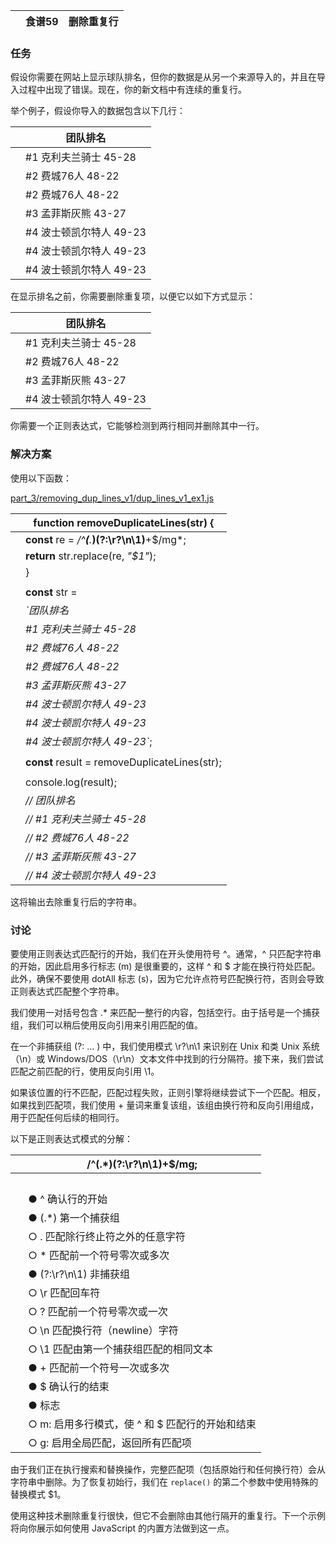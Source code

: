 |   | 食谱59 | 删除重复行 |
| --- | --- | --- |

### 任务

假设你需要在网站上显示球队排名，但你的数据是从另一个来源导入的，并且在导入过程中出现了错误。现在，你的新文档中有连续的重复行。

举个例子，假设你导入的数据包含以下几行：

|   | 团队排名 |
| --- | --- |
|   | #1 克利夫兰骑士 45-28 |
|   | #2 费城76人 48-22 |
|   | #2 费城76人 48-22 |
|   | #3 孟菲斯灰熊 43-27 |
|   | #4 波士顿凯尔特人 49-23 |
|   | #4 波士顿凯尔特人 49-23 |
|   | #4 波士顿凯尔特人 49-23 |

在显示排名之前，你需要删除重复项，以便它以如下方式显示：

|   | 团队排名 |
| --- | --- |
|   | #1 克利夫兰骑士 45-28 |
|   | #2 费城76人 48-22 |
|   | #3 孟菲斯灰熊 43-27 |
|   | #4 波士顿凯尔特人 49-23 |

你需要一个正则表达式，它能够检测到两行相同并删除其中一行。

### 解决方案

使用以下函数：

[part_3/removing_dup_lines_v1/dup_lines_v1_ex1.js](http://media.pragprog.com/titles/fkjavascript/code/part_3/removing_dup_lines_v1/dup_lines_v1_ex1.js)

|   | **function** removeDuplicateLines(str) { |
| --- | --- |
|   | **const** re = */^**(**.***)(?:\r?\n\1)**+$/mg*; |
|   | **return** str.replace(re, *"$1"*); |
|   | } |
|   |  |
|   | **const** str = |
|   | *`团队排名* |
|   | *#1 克利夫兰骑士 45-28* |
|   | *#2 费城76人 48-22* |
|   | *#2 费城76人 48-22* |
|   | *#3 孟菲斯灰熊 43-27* |
|   | *#4 波士顿凯尔特人 49-23* |
|   | *#4 波士顿凯尔特人 49-23* |
|   | *#4 波士顿凯尔特人 49-23`*; |
|   |  |
|   | **const** result = removeDuplicateLines(str); |
|   |  |
|   | console.log(result); |
|   | *// 团队排名* |
|   | *// #1 克利夫兰骑士 45-28* |
|   | *// #2 费城76人 48-22* |
|   | *// #3 孟菲斯灰熊 43-27* |
|   | *// #4 波士顿凯尔特人 49-23* |

这将输出去除重复行后的字符串。

### 讨论

要使用正则表达式匹配行的开始，我们在开头使用符号 ^。通常，^ 只匹配字符串的开始，因此启用多行标志 (m) 是很重要的，这样 ^ 和 $ 才能在换行符处匹配。此外，确保不要使用 dotAll 标志 (s)，因为它允许点符号匹配换行符，否则会导致正则表达式匹配整个字符串。

我们使用一对括号包含 .* 来匹配一整行的内容，包括空行。由于括号是一个捕获组，我们可以稍后使用反向引用来引用匹配的值。

在一个非捕获组 (?: ... ) 中，我们使用模式 \r?\n\1 来识别在 Unix 和类 Unix 系统（\n）或 Windows/DOS（\r\n）文本文件中找到的行分隔符。接下来，我们尝试匹配之前匹配的行，使用反向引用 \1。

如果该位置的行不匹配，匹配过程失败，正则引擎将继续尝试下一个匹配。相反，如果找到匹配项，我们使用 + 量词来重复该组，该组由换行符和反向引用组成，用于匹配任何后续的相同行。

以下是正则表达式模式的分解：

|   | /^(.*)(?:\r?\n\1)+$/mg; |
| --- | --- |
|   |  |
|   | ● ^ 确认行的开始 |
|   | ● (.*) 第一个捕获组 |
|   | ○ . 匹配除行终止符之外的任意字符 |
|   | ○ * 匹配前一个符号零次或多次 |
|   | ● (?:\r?\n\1) 非捕获组 |
|   | ○ \r 匹配回车符 |
|   | ○ ? 匹配前一个符号零次或一次 |
|   | ○ \n 匹配换行符（newline）字符 |
|   | ○ \1 匹配由第一个捕获组匹配的相同文本 |
|   | ● + 匹配前一个符号一次或多次 |
|   | ● $ 确认行的结束 |
|   | ● 标志 |
|   | ○ m: 启用多行模式，使 ^ 和 $ 匹配行的开始和结束 |
|   | ○ g: 启用全局匹配，返回所有匹配项 |

由于我们正在执行搜索和替换操作，完整匹配项（包括原始行和任何换行符）会从字符串中删除。为了恢复初始行，我们在 `replace()` 的第二个参数中使用特殊的替换模式 $1。

使用这种技术删除重复行很快，但它不会删除由其他行隔开的重复行。下一个示例将向你展示如何使用 JavaScript 的内置方法做到这一点。
